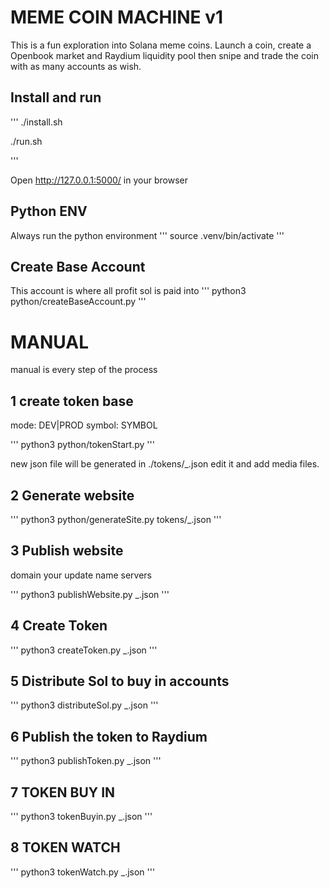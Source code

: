 # MEME COIN MACHINE v1

This is a fun exploration into Solana meme coins. Launch a coin, create a Openbook market and Raydium liquidity pool then snipe and trade the coin with as many accounts as wish.

## Install and run

'''
./install.sh

./run.sh

'''

Open http://127.0.0.1:5000/ in your browser

## Python ENV

Always run the python environment
'''
source .venv/bin/activate
'''

## Create Base Account

This account is where all profit sol is paid into
'''
python3 python/createBaseAccount.py
'''

# MANUAL

manual is every step of the process

## 1 create token base

mode: DEV|PROD
symbol: SYMBOL

'''
python3 python/tokenStart.py <mode> <symbol>
'''

new json file will be generated in ./tokens/<mode>\_<symbol>.json edit it and add media files.

## 2 Generate website

'''
python3 python/generateSite.py tokens/<mode>\_<symbol>.json
'''

## 3 Publish website

domain your update name servers

'''
python3 publishWebsite.py <mode>\_<symbol>.json
'''

## 4 Create Token

'''
python3 createToken.py <mode>\_<symbol>.json
'''

## 5 Distribute Sol to buy in accounts

'''
python3 distributeSol.py <mode>\_<symbol>.json
'''

## 6 Publish the token to Raydium

'''
python3 publishToken.py <mode>\_<symbol>.json
'''

## 7 TOKEN BUY IN

'''
python3 tokenBuyin.py <mode>\_<symbol>.json
'''

## 8 TOKEN WATCH

'''
python3 tokenWatch.py <mode>\_<symbol>.json
'''
